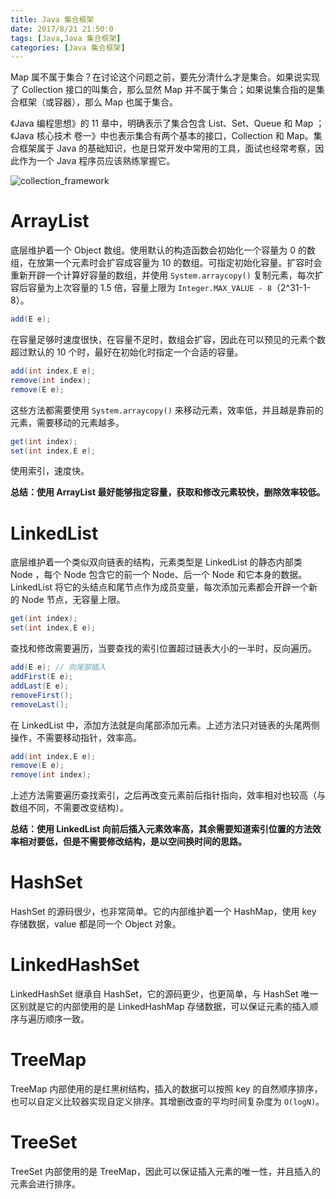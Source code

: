 ```yaml
---
title: Java 集合框架
date: 2017/8/21 21:50:0
tags: [Java,Java 集合框架]
categories: [Java 集合框架]
---
```

Map 属不属于集合？在讨论这个问题之前，要先分清什么才是集合。如果说实现了 Collection 接口的叫集合，那么显然 Map 并不属于集合；如果说集合指的是集合框架（或容器），那么 Map 也属于集合。

<!--more-->
		
《Java 编程思想》的 11 章中，明确表示了集合包含 List、Set、Queue 和 Map ；《Java 核心技术 卷一》中也表示集合有两个基本的接口，Collection 和 Map。集合框架属于 Java 的基础知识，也是日常开发中常用的工具，面试也经常考察，因此作为一个 Java 程序员应该熟练掌握它。

![collection_framework](https://cdn.jsdelivr.net/gh/nekolr/image-hosting@201911242020/2018/04/14/d2n.png)

# ArrayList
底层维护着一个 Object 数组。使用默认的构造函数会初始化一个容量为 0 的数组，在放第一个元素时会扩容成容量为 10 的数组。可指定初始化容量。扩容时会重新开辟一个计算好容量的数组，并使用 `System.arraycopy()` 复制元素，每次扩容后容量为上次容量的 1.5 倍，容量上限为 `Integer.MAX_VALUE - 8`（2^31-1-8）。

```java
add(E e);
```

在容量足够时速度很快，在容量不足时，数组会扩容，因此在可以预见的元素个数超过默认的 10 个时，最好在初始化时指定一个合适的容量。

```java
add(int index,E e);
remove(int index);
remove(E e);
```

这些方法都需要使用 `System.arraycopy()` 来移动元素，效率低，并且越是靠前的元素，需要移动的元素越多。

```java
get(int index);
set(int index,E e);
```

使用索引，速度快。

**总结：使用 ArrayList 最好能够指定容量，获取和修改元素较快，删除效率较低。**

# LinkedList
底层维护着一个类似双向链表的结构，元素类型是 LinkedList 的静态内部类 Node ，每个 Node 包含它的前一个 Node、后一个 Node 和它本身的数据。LinkedList 将它的头结点和尾节点作为成员变量，每次添加元素都会开辟一个新的 Node 节点，无容量上限。

```java
get(int index);
set(int index,E e);
```

查找和修改需要遍历，当要查找的索引位置超过链表大小的一半时，反向遍历。

```java
add(E e); // 向尾部插入
addFirst(E e);
addLast(E e);
removeFirst();
removeLast();
```

在 LinkedList 中，添加方法就是向尾部添加元素。上述方法只对链表的头尾两侧操作，不需要移动指针，效率高。

```java
add(int index,E e);
remove(E e);
remove(int index);
```

上述方法需要遍历查找索引，之后再改变元素前后指针指向，效率相对也较高（与数组不同，不需要改变结构）。

**总结：使用 LinkedList 向前后插入元素效率高，其余需要知道索引位置的方法效率相对要低，但是不需要修改结构，是以空间换时间的思路。**

# HashSet
HashSet 的源码很少，也非常简单。它的内部维护着一个 HashMap，使用 key 存储数据，value 都是同一个 Object 对象。

# LinkedHashSet
LinkedHashSet 继承自 HashSet，它的源码更少，也更简单，与 HashSet 唯一区别就是它的内部使用的是 LinkedHashMap 存储数据，可以保证元素的插入顺序与遍历顺序一致。

# TreeMap
TreeMap 内部使用的是红黑树结构，插入的数据可以按照 key 的自然顺序排序，也可以自定义比较器实现自定义排序。其增删改查的平均时间复杂度为 `O(logN)`。

# TreeSet
TreeSet 内部使用的是 TreeMap，因此可以保证插入元素的唯一性，并且插入的元素会进行排序。